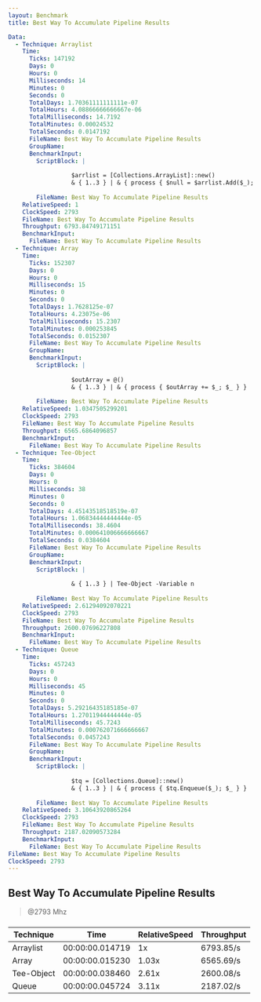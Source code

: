 ```yaml
---
layout: Benchmark
title: Best Way To Accumulate Pipeline Results

Data: 
  - Technique: Arraylist
    Time: 
      Ticks: 147192
      Days: 0
      Hours: 0
      Milliseconds: 14
      Minutes: 0
      Seconds: 0
      TotalDays: 1.70361111111111e-07
      TotalHours: 4.08866666666667e-06
      TotalMilliseconds: 14.7192
      TotalMinutes: 0.00024532
      TotalSeconds: 0.0147192
      FileName: Best Way To Accumulate Pipeline Results
      GroupName: 
      BenchmarkInput: 
        ScriptBlock: |
          
                  $arrlist = [Collections.ArrayList]::new()
                  & { 1..3 } | & { process { $null = $arrlist.Add($_); $_ } }
              
        FileName: Best Way To Accumulate Pipeline Results
    RelativeSpeed: 1
    ClockSpeed: 2793
    FileName: Best Way To Accumulate Pipeline Results
    Throughput: 6793.84749171151
    BenchmarkInput: 
      FileName: Best Way To Accumulate Pipeline Results
  - Technique: Array
    Time: 
      Ticks: 152307
      Days: 0
      Hours: 0
      Milliseconds: 15
      Minutes: 0
      Seconds: 0
      TotalDays: 1.7628125e-07
      TotalHours: 4.23075e-06
      TotalMilliseconds: 15.2307
      TotalMinutes: 0.000253845
      TotalSeconds: 0.0152307
      FileName: Best Way To Accumulate Pipeline Results
      GroupName: 
      BenchmarkInput: 
        ScriptBlock: |
          
                  $outArray = @()
                  & { 1..3 } | & { process { $outArray += $_; $_ } }
              
        FileName: Best Way To Accumulate Pipeline Results
    RelativeSpeed: 1.0347505299201
    ClockSpeed: 2793
    FileName: Best Way To Accumulate Pipeline Results
    Throughput: 6565.6864096857
    BenchmarkInput: 
      FileName: Best Way To Accumulate Pipeline Results
  - Technique: Tee-Object
    Time: 
      Ticks: 384604
      Days: 0
      Hours: 0
      Milliseconds: 38
      Minutes: 0
      Seconds: 0
      TotalDays: 4.45143518518519e-07
      TotalHours: 1.06834444444444e-05
      TotalMilliseconds: 38.4604
      TotalMinutes: 0.000641006666666667
      TotalSeconds: 0.0384604
      FileName: Best Way To Accumulate Pipeline Results
      GroupName: 
      BenchmarkInput: 
        ScriptBlock: |
           
                  & { 1..3 } | Tee-Object -Variable n 
              
        FileName: Best Way To Accumulate Pipeline Results
    RelativeSpeed: 2.61294092070221
    ClockSpeed: 2793
    FileName: Best Way To Accumulate Pipeline Results
    Throughput: 2600.07696227808
    BenchmarkInput: 
      FileName: Best Way To Accumulate Pipeline Results
  - Technique: Queue
    Time: 
      Ticks: 457243
      Days: 0
      Hours: 0
      Milliseconds: 45
      Minutes: 0
      Seconds: 0
      TotalDays: 5.29216435185185e-07
      TotalHours: 1.27011944444444e-05
      TotalMilliseconds: 45.7243
      TotalMinutes: 0.000762071666666667
      TotalSeconds: 0.0457243
      FileName: Best Way To Accumulate Pipeline Results
      GroupName: 
      BenchmarkInput: 
        ScriptBlock: |
          
                  $tq = [Collections.Queue]::new()
                  & { 1..3 } | & { process { $tq.Enqueue($_); $_ } }
              
        FileName: Best Way To Accumulate Pipeline Results
    RelativeSpeed: 3.10643920865264
    ClockSpeed: 2793
    FileName: Best Way To Accumulate Pipeline Results
    Throughput: 2187.02090573284
    BenchmarkInput: 
      FileName: Best Way To Accumulate Pipeline Results
FileName: Best Way To Accumulate Pipeline Results
ClockSpeed: 2793
---
```

Best Way To Accumulate Pipeline Results
---------------------------------------
> @2793 Mhz


### 


|Technique |Time           |RelativeSpeed|Throughput|
|----------|---------------|-------------|----------|
|Arraylist |00:00:00.014719|1x           |6793.85/s |
|Array     |00:00:00.015230|1.03x        |6565.69/s |
|Tee-Object|00:00:00.038460|2.61x        |2600.08/s |
|Queue     |00:00:00.045724|3.11x        |2187.02/s |

